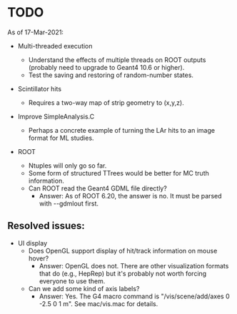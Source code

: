 # TODO 

As of 17-Mar-2021:

- Multi-threaded execution
   - Understand the effects of multiple threads on ROOT outputs (probably need to upgrade to Geant4 10.6 or higher).
   - Test the saving and restoring of random-number states.

- Scintillator hits
   - Requires a two-way map of strip geometry to (x,y,z).

- Improve SimpleAnalysis.C
   - Perhaps a concrete example of turning the LAr hits to an image format for ML studies.
   
- ROOT 
   - Ntuples will only go so far. 
   - Some form of structured TTrees would be better for MC truth information. 
   - Can ROOT read the Geant4 GDML file directly?
      - Answer: As of ROOT 6.20, the answer is no. It must be parsed with --gdmlout first.

## Resolved issues:

- UI display
   - Does OpenGL support display of hit/track information on mouse hover?
      - Answer: OpenGL does not. There are other visualization formats that do (e.g., HepRep) but it's probably not worth forcing everyone to use them. 
   - Can we add some kind of axis labels?
      - Answer: Yes. The G4 macro command is "/vis/scene/add/axes 0 -2.5 0 1 m". See mac/vis.mac for details.
